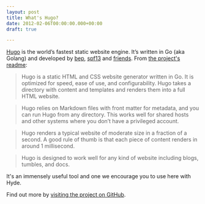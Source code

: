 ```yaml
---
layout: post
title: What's Hugo?
date: 2012-02-06T00:00:00.000+00:00
draft: true

---
```

[Hugo](http://jekyllrb.com) is the world’s fastest static website engine. It’s written in Go (aka Golang) and developed by [bep](https://github.com/bep), [spf13](https://github.com/spf13) and [friends](https://github.com/gohugoio/hugo/graphs/contributors). From [the project's readme](https://github.com/gohugoio/hugo/blob/master/README.md):

>Hugo is a static HTML and CSS website generator written in Go. It is optimized for speed, ease of use, and configurability. Hugo takes a directory with content and templates and renders them into a full HTML website.

>Hugo relies on Markdown files with front matter for metadata, and you can run Hugo from any directory. This works well for shared hosts and other systems where you don’t have a privileged account.

>Hugo renders a typical website of moderate size in a fraction of a second. A good rule of thumb is that each piece of content renders in around 1 millisecond.

>Hugo is designed to work well for any kind of website including blogs, tumbles, and docs.

It's an immensely useful tool and one we encourage you to use here with Hyde.

Find out more by [visiting the project on GitHub](https://github.com/gohugoio/hugo).